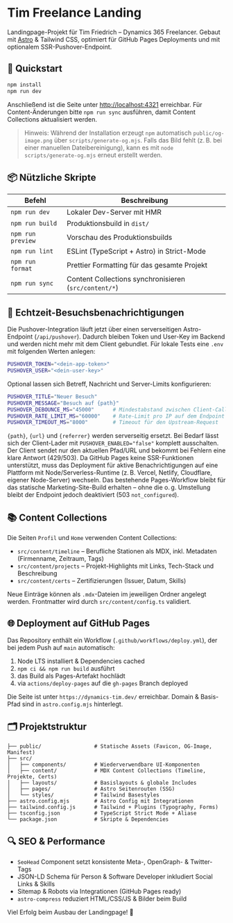 # Tim Freelance Landing

Landingpage-Projekt für Tim Friedrich – Dynamics 365 Freelancer. Gebaut mit [Astro](https://astro.build) & Tailwind CSS, optimiert für GitHub Pages Deployments und mit optionalem SSR-Pushover-Endpoint.

## 🚀 Quickstart

```bash
npm install
npm run dev
```

Anschließend ist die Seite unter [http://localhost:4321](http://localhost:4321) erreichbar. Für Content-Änderungen bitte `npm run sync` ausführen, damit Content Collections aktualisiert werden.

> Hinweis: Während der Installation erzeugt `npm` automatisch `public/og-image.png` über `scripts/generate-og.mjs`. Falls das Bild fehlt (z. B. bei einer manuellen Dateibereinigung), kann es mit `node scripts/generate-og.mjs` erneut erstellt werden.

## 📦 Nützliche Skripte

| Befehl            | Beschreibung                                              |
| ----------------- | --------------------------------------------------------- |
| `npm run dev`     | Lokaler Dev-Server mit HMR                                |
| `npm run build`   | Produktionsbuild in `dist/`                               |
| `npm run preview` | Vorschau des Produktionsbuilds                            |
| `npm run lint`    | ESLint (TypeScript + Astro) in Strict-Mode                |
| `npm run format`  | Prettier Formatting für das gesamte Projekt               |
| `npm run sync`    | Content Collections synchronisieren (`src/content/*`)     |

## 🔔 Echtzeit-Besuchsbenachrichtigungen

Die Pushover-Integration läuft jetzt über einen serverseitigen Astro-Endpoint (`/api/pushover`). Dadurch bleiben Token und User-Key im Backend und werden nicht mehr mit dem Client gebundlet. Für lokale Tests eine `.env` mit folgenden Werten anlegen:

```bash
PUSHOVER_TOKEN="<dein-app-token>"
PUSHOVER_USER="<dein-user-key>"
```

Optional lassen sich Betreff, Nachricht und Server-Limits konfigurieren:

```bash
PUSHOVER_TITLE="Neuer Besuch"
PUSHOVER_MESSAGE="Besuch auf {path}"
PUSHOVER_DEBOUNCE_MS="45000"      # Mindestabstand zwischen Client-Calls
PUSHOVER_RATE_LIMIT_MS="60000"    # Rate-Limit pro IP auf dem Endpoint
PUSHOVER_TIMEOUT_MS="8000"        # Timeout für den Upstream-Request
```

`{path}`, `{url}` und `{referrer}` werden serverseitig ersetzt. Bei Bedarf lässt sich der Client-Lader mit `PUSHOVER_ENABLED="false"` komplett ausschalten. Der Client sendet nur den aktuellen Pfad/URL und bekommt bei Fehlern eine klare Antwort (429/503). Da GitHub Pages keine SSR-Funktionen unterstützt, muss das Deployment für aktive Benachrichtigungen auf eine Plattform mit Node/Serverless-Runtime (z. B. Vercel, Netlify, Cloudflare, eigener Node-Server) wechseln. Das bestehende Pages-Workflow bleibt für das statische Marketing-Site-Build erhalten – ohne die o. g. Umstellung bleibt der Endpoint jedoch deaktiviert (503 `not_configured`).

## 📚 Content Collections

Die Seiten `Profil` und `Home` verwenden Content Collections:

- `src/content/timeline` – Berufliche Stationen als MDX, inkl. Metadaten (Firmenname, Zeitraum, Tags)
- `src/content/projects` – Projekt-Highlights mit Links, Tech-Stack und Beschreibung
- `src/content/certs` – Zertifizierungen (Issuer, Datum, Skills)

Neue Einträge können als `.mdx`-Dateien im jeweiligen Ordner angelegt werden. Frontmatter wird durch `src/content/config.ts` validiert.

## 🌐 Deployment auf GitHub Pages

Das Repository enthält ein Workflow (`.github/workflows/deploy.yml`), der bei jedem Push auf `main` automatisch:

1. Node LTS installiert & Dependencies cached
2. `npm ci && npm run build` ausführt
3. das Build als Pages-Artefakt hochlädt
4. via `actions/deploy-pages` auf die `gh-pages` Branch deployed

Die Seite ist unter `https://dynamics-tim.dev/` erreichbar. Domain & Basis-Pfad sind in `astro.config.mjs` hinterlegt.

## 🗂️ Projektstruktur

```
├── public/                 # Statische Assets (Favicon, OG-Image, Manifest)
├── src/
│   ├── components/         # Wiederverwendbare UI-Komponenten
│   ├── content/            # MDX Content Collections (Timeline, Projekte, Certs)
│   ├── layouts/            # Basislayouts & globale Includes
│   ├── pages/              # Astro Seitenrouten (SSG)
│   └── styles/             # Tailwind Basestyles
├── astro.config.mjs        # Astro Config mit Integrationen
├── tailwind.config.js      # Tailwind + Plugins (Typography, Forms)
├── tsconfig.json           # TypeScript Strict Mode + Aliase
└── package.json            # Skripte & Dependencies
```

## 🔍 SEO & Performance

- `SeoHead` Component setzt konsistente Meta-, OpenGraph- & Twitter-Tags
- JSON-LD Schema für Person & Software Developer inkludiert Social Links & Skills
- Sitemap & Robots via Integrationen (GitHub Pages ready)
- `astro-compress` reduziert HTML/CSS/JS & Bilder beim Build

Viel Erfolg beim Ausbau der Landingpage! 💼
